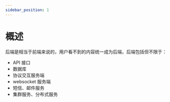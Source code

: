 ```yaml
---
sidebar_position: 1
---
```


# 概述

后端是相当于前端来说的，用户看不到的内容统一成为后端，后端包括但不限于：

- API 接口
- 数据库
- 协议交互服务端
- websocket 服务端
- 短信、邮件服务
- 集群服务、分布式服务
